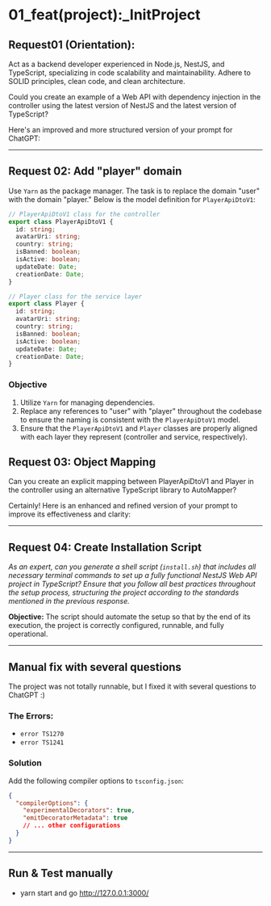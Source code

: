 # 01_feat(project):_InitProject

## Request01 (Orientation):

Act as a backend developer experienced in Node.js, NestJS, and TypeScript, specializing in code scalability and maintainability. Adhere to SOLID principles, clean code, and clean architecture.

Could you create an example of a Web API with dependency injection in the controller using the latest version of NestJS and the latest version of TypeScript?

Here's an improved and more structured version of your prompt for ChatGPT:

---

## Request 02: Add "player" domain

Use `Yarn` as the package manager. The task is to replace the domain "user" with the domain "player." Below is the model definition for `PlayerApiDtoV1`:

```typescript
// PlayerApiDtoV1 class for the controller
export class PlayerApiDtoV1 {
  id: string;
  avatarUri: string;
  country: string;
  isBanned: boolean;
  isActive: boolean;
  updateDate: Date;
  creationDate: Date;
}

// Player class for the service layer
export class Player {
  id: string;
  avatarUri: string;
  country: string;
  isBanned: boolean;
  isActive: boolean;
  updateDate: Date;
  creationDate: Date;
}
```

### Objective
1. Utilize `Yarn` for managing dependencies.
2. Replace any references to "user" with "player" throughout the codebase to ensure the naming is consistent with the `PlayerApiDtoV1` model.
3. Ensure that the `PlayerApiDtoV1` and `Player` classes are properly aligned with each layer they represent (controller and service, respectively).

## Request 03: Object Mapping

Can you create an explicit mapping between PlayerApiDtoV1 and Player in the controller using an alternative TypeScript library to AutoMapper?

Certainly! Here is an enhanced and refined version of your prompt to improve its effectiveness and clarity:

---

## Request 04: Create Installation Script

*As an expert, can you generate a shell script (`install.sh`) that includes all necessary terminal commands to set up a fully functional NestJS Web API project in TypeScript? Ensure that you follow all best practices throughout the setup process, structuring the project according to the standards mentioned in the previous response.*

**Objective:** The script should automate the setup so that by the end of its execution, the project is correctly configured, runnable, and fully operational.



----------------------------------------------------------

## Manual fix with several questions
The project was not totally runnable, but I fixed it with several questions to ChatGPT :)

### The Errors:
- `error TS1270`
- `error TS1241`

### Solution
Add the following compiler options to `tsconfig.json`:

```json
{
  "compilerOptions": {
    "experimentalDecorators": true,
    "emitDecoratorMetadata": true
    // ... other configurations
  }
}
```

----------------------------------------------------------
## Run & Test manually
- yarn start and go http://127.0.0.1:3000/

